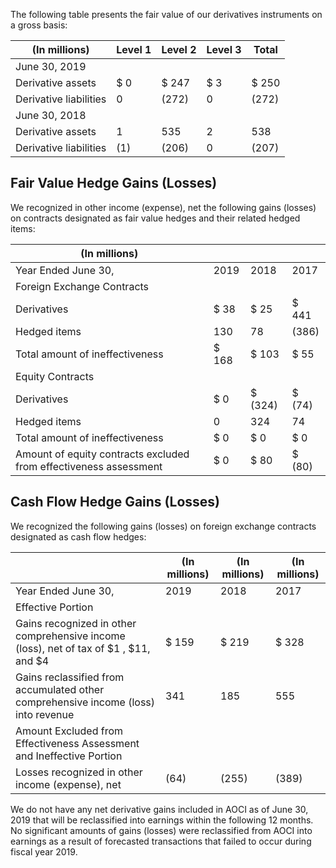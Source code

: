 The following table presents the fair value of our derivatives instruments on a gross basis:

| (In millions)          | Level 1   | Level 2   | Level 3   | Total   |
|------------------------|-----------|-----------|-----------|---------|
| June 30, 2019          |           |           |           |         |
| Derivative assets      | $ 0       | $ 247     | $  3      | $ 250   |
| Derivative liabilities | 0         | (272)     | 0         | (272)   |
| June 30, 2018          |           |           |           |         |
| Derivative assets      | 1         | 535       | 2         | 538     |
| Derivative liabilities | (1)       | (206)     | 0         | (207)   |

## Fair Value Hedge Gains (Losses)

We recognized in other income (expense), net the following gains (losses) on contracts designated as fair value hedges and their related hedged items:

| (In millions)                                                     |       |         |        |
|-------------------------------------------------------------------|-------|---------|--------|
| Year Ended June 30,                                               | 2019  | 2018    | 2017   |
| Foreign Exchange Contracts                                        |       |         |        |
| Derivatives                                                       | $ 38  | $  25   | $ 441  |
| Hedged items                                                      | 130   | 78      | (386)  |
| Total amount of ineffectiveness                                   | $ 168 | $ 103   | $  55  |
| Equity Contracts                                                  |       |         |        |
| Derivatives                                                       | $ 0   | $ (324) | $ (74) |
| Hedged items                                                      | 0     | 324     | 74     |
| Total amount of ineffectiveness                                   | $ 0   | $  0    | $  0   |
| Amount of equity contracts excluded from effectiveness assessment | $  0  | $ 80    | $ (80) |

## Cash Flow Hedge Gains (Losses)

We recognized the following gains (losses) on foreign exchange contracts designated as cash flow hedges:

|                                                                                        | (In millions)   | (In millions)   | (In millions)   |
|----------------------------------------------------------------------------------------|-----------------|-----------------|-----------------|
| Year Ended June 30,                                                                    | 2019            | 2018            | 2017            |
| Effective Portion                                                                      |                 |                 |                 |
| Gains recognized in other comprehensive income (loss), net of tax of  $1 , $11, and $4 | $ 159           | $ 219           | $ 328           |
| Gains reclassified from accumulated other comprehensive income (loss) into revenue     | 341             | 185             | 555             |
| Amount Excluded from Effectiveness Assessment and Ineffective Portion                  |                 |                 |                 |
| Losses recognized in other income (expense), net                                       | (64)            | (255)           | (389)           |

We do not have any net derivative gains included in AOCI as of June 30, 2019 that will be reclassified into earnings within the following 12 months. No significant amounts of gains (losses) were reclassified from AOCI into earnings as a result of forecasted transactions that failed to occur during fiscal year 2019.